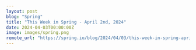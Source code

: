 ```yaml
---
layout: post
blog: "Spring"
title: "This Week in Spring - April 2nd, 2024"
date: 2024-04-03T00:00:00Z
image: images/spring.png
remote_url: "https://spring.io/blog/2024/04/03/this-week-in-spring-april-2nd-2024"
---
```

